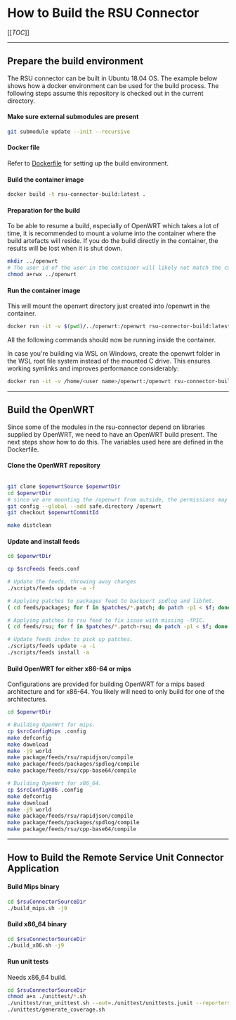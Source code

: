 # How to Build the RSU Connector

[[_TOC_]] 

---

## Prepare the build environment

The RSU connector can be built in Ubuntu 18.04 OS. The example below shows how a docker environment can be used for the build process.
The following steps assume this repository is checked out in the current directory.



#### Make sure external submodules are present

```bash
git submodule update --init --recursive
```

#### Docker file

Refer to [Dockerfile](./../Dockerfile) for setting up the build environment.

#### Build the container image

``` bash
docker build -t rsu-connector-build:latest .
```

#### Preparation for the build

To be able to resume a build, especially of OpenWRT which takes a lot of time, it is recommended to mount a volume into the container where the build artefacts will reside.
If you do the build directly in the container, the results will be lost when it is shut down.

``` bash
mkdir ../openwrt
# The user id of the user in the container will likely not match the current user id, so make sure the container can write there.
chmod a+rwx ../openwrt
```

#### Run the container image

This will mount the openwrt directory just created into /openwrt in the container.

``` bash
docker run -it -v $(pwd)/../openwrt:/openwrt rsu-connector-build:latest /bin/bash
```

All the following commands should now be running inside the container.

In case you're building via WSL on Windows, create the openwrt folder in the WSL root file system instead of the mounted C drive.
This ensures working symlinks and improves performance considerably:

``` bash
docker run -it -v /home/<user name>/openwrt:/openwrt rsu-connector-build:latest /bin/bash
```

---


## Build the OpenWRT

Since some of the modules in the rsu-connector depend on libraries supplied by OpenWRT, we need to have an OpenWRT build present.
The next steps show how to do this. The variables used here are defined in the Dockerfile.

#### Clone the OpenWRT repository

``` bash

git clone $openwrtSource $openwrtDir
cd $openwrtDir
# since we are mounting the /openwrt from outside, the permissions may be suspicious for git
git config --global --add safe.directory /openwrt
git checkout $openwrtCommitId

make distclean
```

#### Update and install feeds

``` bash
cd $openwrtDir

cp $srcFeeds feeds.conf

# Update the feeds, throwing away changes
./scripts/feeds update -a -f

# Applying patches to packages feed to backport spdlog and libfmt.
( cd feeds/packages; for f in $patches/*.patch; do patch -p1 < $f; done )

# Applying patches to rsu feed to fix issue with missing -fPIC.
( cd feeds/rsu; for f in $patches/*.patch-rsu; do patch -p1 < $f; done )

# Update feeds index to pick up patches.
./scripts/feeds update -a -i
./scripts/feeds install -a
```

#### Build OpenWRT for either x86-64 or mips

Configurations are provided for building OpenWRT for a mips based architecture and for x86-64.
You likely will need to only build for one of the architectures.

``` bash
cd $openwrtDir

# Building OpenWrt for mips.
cp $srcConfigMips .config
make defconfig
make download
make -j9 world
make package/feeds/rsu/rapidjson/compile
make package/feeds/packages/spdlog/compile
make package/feeds/rsu/cpp-base64/compile

# Building OpenWrt for x86_64.
cp $srcConfigX86 .config
make defconfig
make download
make -j9 world
make package/feeds/rsu/rapidjson/compile
make package/feeds/packages/spdlog/compile
make package/feeds/rsu/cpp-base64/compile
```

---

## How to Build the Remote Service Unit Connector Application

#### Build Mips binary

``` bash
cd $rsuConnectorSourceDir
./build_mips.sh -j9
```

#### Build x86_64 binary

``` bash
cd $rsuConnectorSourceDir
./build_x86.sh -j9
```

#### Run unit tests

Needs x86_64 build.

``` bash
cd $rsuConnectorSourceDir
chmod a+x ./unittest/*.sh
./unittest/run_unittest.sh --out=./unittest/unittests.junit --reporters=junit
./unittest/generate_coverage.sh
```

